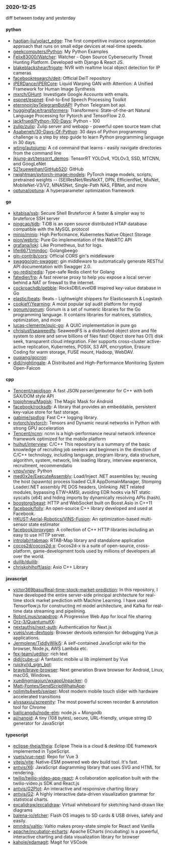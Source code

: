 ### 2020-12-25
diff between today and yesterday

#### python
* [haotian-liu/yolact_edge](https://github.com/haotian-liu/yolact_edge): The first competitive instance segmentation approach that runs on small edge devices at real-time speeds.
* [geekcomputers/Python](https://github.com/geekcomputers/Python): My Python Examples
* [Felix83000/Watcher](https://github.com/Felix83000/Watcher): Watcher - Open Source Cybersecurity Threat Hunting Platform. Developed with Django & React JS.
* [blakeblackshear/frigate](https://github.com/blakeblackshear/frigate): NVR with realtime local object detection for IP cameras
* [facebookresearch/deit](https://github.com/facebookresearch/deit): Official DeiT repository
* [iPERDance/iPERCore](https://github.com/iPERDance/iPERCore): Liquid Warping GAN with Attention: A Unified Framework for Human Image Synthesis
* [mxrch/GHunt](https://github.com/mxrch/GHunt):  Investigate Google Accounts with emails.
* [espnet/espnet](https://github.com/espnet/espnet): End-to-End Speech Processing Toolkit
* [eternnoir/pyTelegramBotAPI](https://github.com/eternnoir/pyTelegramBotAPI): Python Telegram bot api.
* [huggingface/transformers](https://github.com/huggingface/transformers): Transformers: State-of-the-art Natural Language Processing for Pytorch and TensorFlow 2.0.
* [jackfrued/Python-100-Days](https://github.com/jackfrued/Python-100-Days): Python - 100
* [zulip/zulip](https://github.com/zulip/zulip): Zulip server and webapp - powerful open source team chat
* [Asabeneh/30-Days-Of-Python](https://github.com/Asabeneh/30-Days-Of-Python): 30 days of Python programming challenge is a step by step guide to learn Python programming language in 30 days.
* [wting/autojump](https://github.com/wting/autojump): A cd command that learns - easily navigate directories from the command line
* [jkjung-avt/tensorrt_demos](https://github.com/jkjung-avt/tensorrt_demos): TensorRT YOLOv4, YOLOv3, SSD, MTCNN, and GoogLeNet
* [521xueweihan/GitHub520](https://github.com/521xueweihan/GitHub520):  GitHub
* [rwightman/pytorch-image-models](https://github.com/rwightman/pytorch-image-models): PyTorch image models, scripts, pretrained weights -- (SE)ResNet/ResNeXT, DPN, EfficientNet, MixNet, MobileNet-V3/V2, MNASNet, Single-Path NAS, FBNet, and more
* [optuna/optuna](https://github.com/optuna/optuna): A hyperparameter optimization framework

#### go
* [kitabisa/ssb](https://github.com/kitabisa/ssb): Secure Shell Bruteforcer  A faster & simpler way to bruteforce SSH server
* [pingcap/tidb](https://github.com/pingcap/tidb): TiDB is an open source distributed HTAP database compatible with the MySQL protocol
* [minio/minio](https://github.com/minio/minio): High Performance, Kubernetes Native Object Storage
* [pion/webrtc](https://github.com/pion/webrtc): Pure Go implementation of the WebRTC API
* [grafana/loki](https://github.com/grafana/loki): Like Prometheus, but for logs.
* [lifei6671/mindoc](https://github.com/lifei6671/mindoc): Golangbeego
* [gin-contrib/cors](https://github.com/gin-contrib/cors): Official CORS gin's middleware
* [swaggo/gin-swagger](https://github.com/swaggo/gin-swagger): gin middleware to automatically generate RESTful API documentation with Swagger 2.0.
* [go-redis/redis](https://github.com/go-redis/redis): Type-safe Redis client for Golang
* [fatedier/frp](https://github.com/fatedier/frp): A fast reverse proxy to help you expose a local server behind a NAT or firewall to the internet.
* [cockroachdb/pebble](https://github.com/cockroachdb/pebble): RocksDB/LevelDB inspired key-value database in Go
* [elastic/beats](https://github.com/elastic/beats):  Beats - Lightweight shippers for Elasticsearch & Logstash
* [cookieY/Yearning](https://github.com/cookieY/Yearning):  A most popular sql audit platform for mysql
* [gonum/gonum](https://github.com/gonum/gonum): Gonum is a set of numeric libraries for the Go programming language. It contains libraries for matrices, statistics, optimization, and more
* [lucas-clemente/quic-go](https://github.com/lucas-clemente/quic-go): A QUIC implementation in pure go
* [chrislusf/seaweedfs](https://github.com/chrislusf/seaweedfs): SeaweedFS is a distributed object store and file system to store and serve billions of files fast! Object store has O(1) disk seek, transparent cloud integration. Filer supports cross-cluster active-active replication, Kubernetes, POSIX, S3 API, encryption, Erasure Coding for warm storage, FUSE mount, Hadoop, WebDAV.
* [ouqiang/gocron](https://github.com/ouqiang/gocron): 
* [didi/nightingale](https://github.com/didi/nightingale):  A Distributed and High-Performance Monitoring System Open-Falcon

#### cpp
* [Tencent/rapidjson](https://github.com/Tencent/rapidjson): A fast JSON parser/generator for C++ with both SAX/DOM style API
* [topjohnwu/Magisk](https://github.com/topjohnwu/Magisk): The Magic Mask for Android
* [facebook/rocksdb](https://github.com/facebook/rocksdb): A library that provides an embeddable, persistent key-value store for fast storage.
* [gabime/spdlog](https://github.com/gabime/spdlog): Fast C++ logging library.
* [pytorch/pytorch](https://github.com/pytorch/pytorch): Tensors and Dynamic neural networks in Python with strong GPU acceleration
* [Tencent/ncnn](https://github.com/Tencent/ncnn): ncnn is a high-performance neural network inference framework optimized for the mobile platform
* [huihut/interview](https://github.com/huihut/interview):  C/C++ This repository is a summary of the basic knowledge of recruiting job seekers and beginners in the direction of C/C++ technology, including language, program library, data structure, algorithm, system, network, link loading library, interview experience, recruitment, recommendatio
* [vnpy/vnpy](https://github.com/vnpy/vnpy): Python
* [med0x2e/ExecuteAssembly](https://github.com/med0x2e/ExecuteAssembly): Load/Inject .NET assemblies by; reusing the host (spawnto) process loaded CLR AppDomainManager, Stomping Loader/.NET assembly PE DOS headers, Unlinking .NET related modules, bypassing ETW+AMSI, avoiding EDR hooks via NT static syscalls (x64) and hiding imports by dynamically resolving APIs (hash).
* [boostorg/beast](https://github.com/boostorg/beast): HTTP and WebSocket built on Boost.Asio in C++11
* [facebook/folly](https://github.com/facebook/folly): An open-source C++ library developed and used at Facebook.
* [HKUST-Aerial-Robotics/VINS-Fusion](https://github.com/HKUST-Aerial-Robotics/VINS-Fusion): An optimization-based multi-sensor state estimator
* [facebook/proxygen](https://github.com/facebook/proxygen): A collection of C++ HTTP libraries including an easy to use HTTP server.
* [introlab/rtabmap](https://github.com/introlab/rtabmap): RTAB-Map library and standalone application
* [cocos2d/cocos2d-x](https://github.com/cocos2d/cocos2d-x): Cocos2d-x is a suite of open-source, cross-platform, game-development tools used by millions of developers all over the world.
* [duilib/duilib](https://github.com/duilib/duilib): 
* [chriskohlhoff/asio](https://github.com/chriskohlhoff/asio): Asio C++ Library

#### javascript
* [victor369basu/Real-time-stock-market-prediction](https://github.com/victor369basu/Real-time-stock-market-prediction): In this repository, I have developed the entire server-side principal architecture for real-time stock market prediction with Machine Learning. I have used Tensorflow.js for constructing ml model architecture, and Kafka for real-time data streaming and pipelining.
* [RobinLinus/snapdrop](https://github.com/RobinLinus/snapdrop): A Progressive Web App for local file sharing
* [Orz-3/QuantumultX](https://github.com/Orz-3/QuantumultX): 
* [nextauthjs/next-auth](https://github.com/nextauthjs/next-auth): Authentication for Next.js
* [vuejs/vue-devtools](https://github.com/vuejs/vue-devtools):  Browser devtools extension for debugging Vue.js applications.
* [Jermolene/TiddlyWiki5](https://github.com/Jermolene/TiddlyWiki5): A self-contained JavaScript wiki for the browser, Node.js, AWS Lambda etc.
* [fex-team/ueditor](https://github.com/fex-team/ueditor): rich text 
* [didi/cube-ui](https://github.com/didi/cube-ui):  A fantastic mobile ui lib implement by Vue
* [ruicky/jd_sign_bot](https://github.com/ruicky/jd_sign_bot): 
* [brave/brave-browser](https://github.com/brave/brave-browser): Next generation Brave browser for Android, Linux, macOS, Windows.
* [xuedingmiaojun/wxappUnpacker](https://github.com/xuedingmiaojun/wxappUnpacker): ()
* [Matt-Fontes/SendScriptWhatsApp](https://github.com/Matt-Fontes/SendScriptWhatsApp): 
* [nolimits4web/swiper](https://github.com/nolimits4web/swiper): Most modern mobile touch slider with hardware accelerated transitions
* [alyssaxuu/screenity](https://github.com/alyssaxuu/screenity): The most powerful screen recorder & annotation tool for Chrome 
* [bailicangdu/node-elm](https://github.com/bailicangdu/node-elm):  node.js + Mongodb 
* [ai/nanoid](https://github.com/ai/nanoid): A tiny (108 bytes), secure, URL-friendly, unique string ID generator for JavaScript

#### typescript
* [eclipse-theia/theia](https://github.com/eclipse-theia/theia): Eclipse Theia is a cloud & desktop IDE framework implemented in TypeScript.
* [vuejs/vue-next](https://github.com/vuejs/vue-next): Repo for Vue 3
* [vitejs/vite](https://github.com/vitejs/vite): Native-ESM powered web dev build tool. It's fast.
* [antvis/X6](https://github.com/antvis/X6):  JavaScript diagramming library that uses SVG and HTML for rendering.
* [twilio/twilio-video-app-react](https://github.com/twilio/twilio-video-app-react): A collaboration application built with the twilio-video.js SDK and React.js
* [antvis/G2Plot](https://github.com/antvis/G2Plot):  An interactive and responsive charting library
* [antvis/G2](https://github.com/antvis/G2):  A highly interactive data-driven visualization grammar for statistical charts.
* [excalidraw/excalidraw](https://github.com/excalidraw/excalidraw): Virtual whiteboard for sketching hand-drawn like diagrams
* [balena-io/etcher](https://github.com/balena-io/etcher): Flash OS images to SD cards & USB drives, safely and easily.
* [pmndrs/valtio](https://github.com/pmndrs/valtio):  Valtio makes proxy-state simple for React and Vanilla
* [apache/incubator-echarts](https://github.com/apache/incubator-echarts): Apache ECharts (incubating) is a powerful, interactive charting and data visualization library for browser
* [kahole/edamagit](https://github.com/kahole/edamagit): Magit for VSCode
